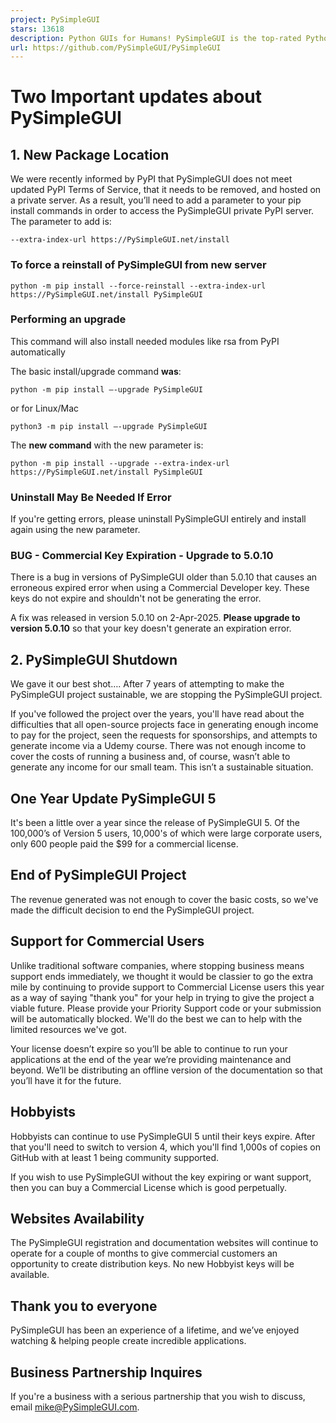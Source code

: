 ```yaml
---
project: PySimpleGUI
stars: 13618
description: Python GUIs for Humans! PySimpleGUI is the top-rated Python application development environment. Launched in 2018 and actively developed, maintained, and supported in 2024. Transforms tkinter, Qt, WxPython, and Remi into a simple, intuitive, and fun experience for both hobbyists and expert users.
url: https://github.com/PySimpleGUI/PySimpleGUI
---
```


Two Important updates about PySimpleGUI
=======================================

1\. New Package Location
------------------------

We were recently informed by PyPI that PySimpleGUI does not meet updated PyPI Terms of Service, that it needs to be removed, and hosted on a private server. As a result, you’ll need to add a parameter to your pip install commands in order to access the PySimpleGUI private PyPI server. The parameter to add is:

`--extra-index-url https://PySimpleGUI.net/install`

### To force a reinstall of PySimpleGUI from new server

`python -m pip install --force-reinstall --extra-index-url https://PySimpleGUI.net/install PySimpleGUI`

### Performing an upgrade

This command will also install needed modules like rsa from PyPI automatically

The basic install/upgrade command **was**:

`python -m pip install –-upgrade PySimpleGUI`

or for Linux/Mac

`python3 -m pip install –-upgrade PySimpleGUI`

The **new command** with the new parameter is:

`python -m pip install --upgrade --extra-index-url https://PySimpleGUI.net/install PySimpleGUI`

### Uninstall May Be Needed If Error

If you're getting errors, please uninstall PySimpleGUI entirely and install again using the new parameter.

### BUG - Commercial Key Expiration - Upgrade to 5.0.10

There is a bug in versions of PySimpleGUI older than 5.0.10 that causes an erroneous expired error when using a Commercial Developer key. These keys do not expire and shouldn't not be generating the error.

A fix was released in version 5.0.10 on 2-Apr-2025. **Please upgrade to version 5.0.10** so that your key doesn't generate an expiration error.

2\. PySimpleGUI Shutdown
------------------------

We gave it our best shot…. After 7 years of attempting to make the PySimpleGUI project sustainable, we are stopping the PySimpleGUI project.

If you've followed the project over the years, you'll have read about the difficulties that all open-source projects face in generating enough income to pay for the project, seen the requests for sponsorships, and attempts to generate income via a Udemy course. There was not enough income to cover the costs of running a business and, of course, wasn’t able to generate any income for our small team. This isn’t a sustainable situation.

One Year Update PySimpleGUI 5
-----------------------------

It's been a little over a year since the release of PySimpleGUI 5. Of the 100,000’s of Version 5 users, 10,000's of which were large corporate users, only 600 people paid the $99 for a commercial license.

End of PySimpleGUI Project
--------------------------

The revenue generated was not enough to cover the basic costs, so we've made the difficult decision to end the PySimpleGUI project.

Support for Commercial Users
----------------------------

Unlike traditional software companies, where stopping business means support ends immediately, we thought it would be classier to go the extra mile by continuing to provide support to Commercial License users this year as a way of saying "thank you" for your help in trying to give the project a viable future. Please provide your Priority Support code or your submission will be automatically blocked. We'll do the best we can to help with the limited resources we've got.

Your license doesn’t expire so you’ll be able to continue to run your applications at the end of the year we’re providing maintenance and beyond. We’ll be distributing an offline version of the documentation so that you’ll have it for the future.

Hobbyists
---------

Hobbyists can continue to use PySimpleGUI 5 until their keys expire. After that you'll need to switch to version 4, which you'll find 1,000s of copies on GitHub with at least 1 being community supported.

If you wish to use PySimpleGUI without the key expiring or want support, then you can buy a Commercial License which is good perpetually.

Websites Availability
---------------------

The PySimpleGUI registration and documentation websites will continue to operate for a couple of months to give commercial customers an opportunity to create distribution keys. No new Hobbyist keys will be available.

Thank you to everyone
---------------------

PySimpleGUI has been an experience of a lifetime, and we’ve enjoyed watching & helping people create incredible applications.

Business Partnership Inquires
-----------------------------

If you're a business with a serious partnership that you wish to discuss, email mike@PySimpleGUI.com.
